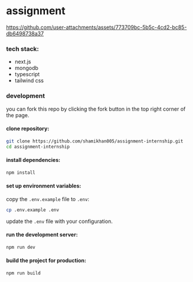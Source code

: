 # assignment 

https://github.com/user-attachments/assets/773709bc-5b5c-4cd2-bc85-db6498738a37

### tech stack:

- next.js
- mongodb
- typescript
- tailwind css

### development 

you can fork this repo by clicking the fork button in the top right corner of the page.

#### clone repository:

```bash
git clone https://github.com/shamikhan005/assignment-internship.git
cd assignment-internship
```

#### install dependencies:

```bash
npm install
```

#### set up environment variables:

copy the `.env.example` file to `.env`:

```bash
cp .env.example .env
```

update the `.env` file with your configuration.

#### run the development server:

```bash
npm run dev
```

#### build the project for production:

```bash
npm run build
```
